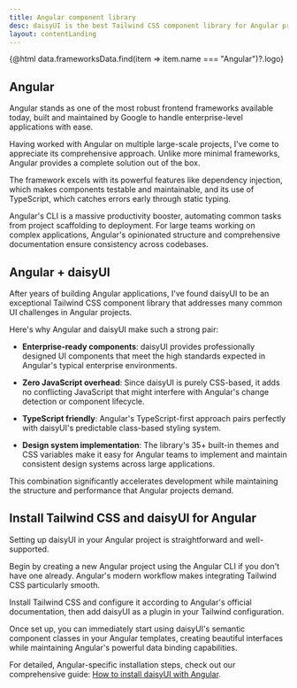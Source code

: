 ```yaml
---
title: Angular component library
desc: daisyUI is the best Tailwind CSS component library for Angular projects
layout: contentLanding
---
```


<script>
  import Translate from "$components/Translate.svelte"
  export let data
</script>

<div class="mx-auto max-w-4xl py-12 p-6 from-base-300 rounded-box outline-base-content/5 mt-12 mb-6 items-center justify-center gap-8 bg-linear-to-b bg-center outline-2 outline-offset-6">
<div class="max-w-64 w-full [&>svg]:w-full [&>svg]:h-auto mx-auto">
{@html data.frameworksData.find(item => item.name === "Angular")?.logo}
</div>
</div>

## Angular

Angular stands as one of the most robust frontend frameworks available today, built and maintained by Google to handle enterprise-level applications with ease.

Having worked with Angular on multiple large-scale projects, I've come to appreciate its comprehensive approach. Unlike more minimal frameworks, Angular provides a complete solution out of the box.

The framework excels with its powerful features like dependency injection, which makes components testable and maintainable, and its use of TypeScript, which catches errors early through static typing.

Angular's CLI is a massive productivity booster, automating common tasks from project scaffolding to deployment. For large teams working on complex applications, Angular's opinionated structure and comprehensive documentation ensure consistency across codebases.

## Angular + daisyUI

After years of building Angular applications, I've found daisyUI to be an exceptional Tailwind CSS component library that addresses many common UI challenges in Angular projects.

Here's why Angular and daisyUI make such a strong pair:

- **Enterprise-ready components**: daisyUI provides professionally designed UI components that meet the high standards expected in Angular's typical enterprise environments.

- **Zero JavaScript overhead**: Since daisyUI is purely CSS-based, it adds no conflicting JavaScript that might interfere with Angular's change detection or component lifecycle.

- **TypeScript friendly**: Angular's TypeScript-first approach pairs perfectly with daisyUI's predictable class-based styling system.

- **Design system implementation**: The library's 35+ built-in themes and CSS variables make it easy for Angular teams to implement and maintain consistent design systems across large applications.

This combination significantly accelerates development while maintaining the structure and performance that Angular projects demand.

## Install Tailwind CSS and daisyUI for Angular

Setting up daisyUI in your Angular project is straightforward and well-supported.

Begin by creating a new Angular project using the Angular CLI if you don't have one already. Angular's modern workflow makes integrating Tailwind CSS particularly smooth.

Install Tailwind CSS and configure it according to Angular's official documentation, then add daisyUI as a plugin in your Tailwind configuration.

Once set up, you can immediately start using daisyUI's semantic component classes in your Angular templates, creating beautiful interfaces while maintaining Angular's powerful data binding capabilities.

For detailed, Angular-specific installation steps, check out our comprehensive guide: [How to install daisyUI with Angular](/docs/install/angular/).
